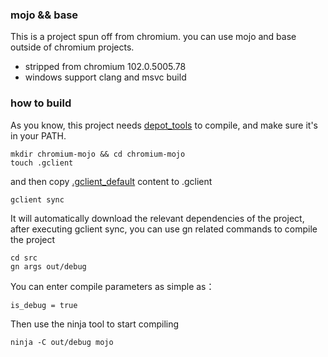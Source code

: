 ### mojo && base
This is a project spun off from chromium. you can use mojo and base outside of chromium projects.
- stripped from chromium 102.0.5005.78
- windows support clang and msvc build
### how to build
As you know, this project needs [depot\_tools](https://commondatastorage.googleapis.com/chrome-infra-docs/flat/depot_tools/docs/html/depot_tools_tutorial.html#_setting_up) to compile, and make sure it's in your PATH.

```
mkdir chromium-mojo && cd chromium-mojo
touch .gclient
```
and then copy [.gclient_default](https://github.com/Drecc/chromium-mojo/blob/102.0.5005.78/.gclient_default) content to .gclient
```
gclient sync
```
It will automatically download the relevant dependencies of the project, after executing gclient sync, you can use gn related commands to compile the project
```
cd src
gn args out/debug
```
You can enter compile parameters as simple as：
```
is_debug = true
```
Then use the ninja tool to start compiling
```
ninja -C out/debug mojo
```